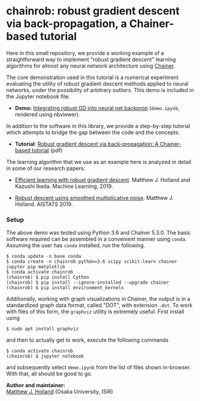 # chainrob: robust gradient descent via back-propagation, a Chainer-based tutorial

Here in this small repository, we provide a working example of a straightforward way to implement "robust gradient descent" learning algorithms for almost any neural network architecture using <a href="https://chainer.org/">Chainer</a>.

The core demonstration used in this tutorial is a numerical experiment evaluating the utility of robust gradient descent methods applied to neural networks, under the possibility of arbitrary outliers. This demo is included in the Jupyter notebook file:

 - __Demo:__ <a href="https://nbviewer.jupyter.org/github/feedbackward/chainrob/blob/master/chainrob/demo.ipynb">Integrating robust GD into neural net backprop</a> (`demo.ipynb`, rendered using nbviewer).

In addition to the software in this library, we provide a step-by-step tutorial which attempts to bridge the gap between the code and the concepts:

 - __Tutorial__: <a href="https://feedbackward.com/content/chainrob.pdf">Robust gradient descent via back-propagation: A Chainer-based tutorial</a> (pdf)

The learning algorithm that we use as an example here is analyzed in detail in some of our research papers:

 - <a href="https://doi.org/10.1007/s10994-019-05802-5">Efficient learning with robust gradient descent</a>. Matthew J. Holland and Kazushi Ikeda. Machine Learning, 2019.

 - <a href="http://proceedings.mlr.press/v89/holland19a.html">Robust descent using smoothed multiplicative noise</a>. Matthew J. Holland. AISTATS 2019.


### Setup

The above demo was tested using Python 3.6 and Chainer 5.3.0. The basic software required can be assembled in a convenient manner using `conda`. Assuming the user has `conda` installed, run the following.

```
$ conda update -n base conda
$ conda create -n chainrob python=3.6 scipy scikit-learn chainer jupyter pip matplotlib
$ conda activate chainrob
(chainrob) $ pip install Cython
(chainrob) $ pip install --ignore-installed --upgrade chainer
(chainrob) $ pip install environment_kernels
```

Additionally, working with graph visualizations in Chainer, the output is in a standardized graph data format, called "DOT", with extension `.dot`. To work with files of this form, the `graphviz` utility is extremely useful. First install using

```
$ sudo apt install graphviz
```

and then to actually get to work, execute the following commands

```
$ conda activate chainrob
(chainrob) $ jupyter notebook
```

and subsequently select `demo.ipynb` from the list of files shown in-browser.
With that, all should be good to go.


__Author and maintainer:__<br>
<a href="https://feedbackward.com/">Matthew J. Holland</a> (Osaka University, ISIR)
